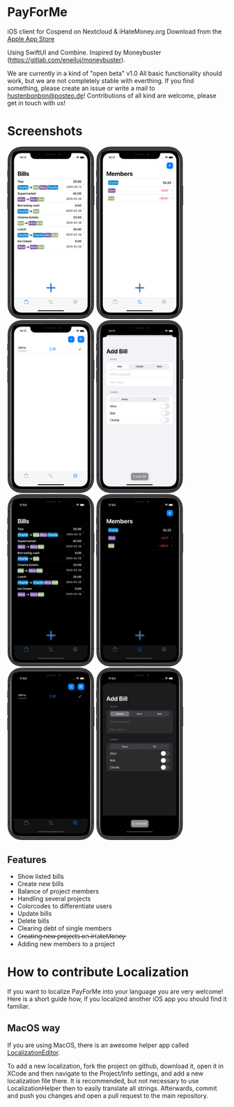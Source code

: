 # PayForMe
iOS client for Cospend on Nextcloud & iHateMoney.org
Download from the [Apple App Store](https://apps.apple.com/us/app/payforme/id1500428306?l=de&ls=1)

Using SwiftUI and Combine.
Inspired by Moneybuster (https://gitlab.com/eneiluj/moneybuster).

We are currently in a kind of "open beta" v1.0 All basic functionality should work, but we are not completely stable with everthing. If you find something, please create an issue or write a mail to hustenbonbon@posteo.de!
Contributions of all kind are welcome, please get in touch with us!

# Screenshots

<img src="/screenshots/lightmode/en-US/iPhone%2011-Bill%20List_framed.png?raw=true" width="200"/> <img src="/screenshots/lightmode/en-US/iPhone%2011-Balance%20List_framed.png?raw=true" width="200"/> <img src="/screenshots/lightmode/en-US/iPhone%2011-Known%20Projects_framed.png?raw=true" width="200"/> <img src="/screenshots/lightmode/en-US/iPhone%2011-Add%20Bill_framed.png?raw=true" width="200"/>
<img src="/screenshots/darkmode/en-US/iPhone%2011-Bill%20List_framed.png?raw=true" width="200"/> <img src="/screenshots/darkmode/en-US/iPhone%2011-Balance%20List_framed.png?raw=true" width="200"/> <img src="/screenshots/darkmode/en-US/iPhone%2011-Known%20Projects_framed.png?raw=true" width="200"/> <img src="/screenshots/darkmode/en-US/iPhone%2011-Add%20Bill_framed.png?raw=true" width="200"/>

## Features
* Show listed bills
* Create new bills
* Balance of project members
* Handling several projects
* Colorcodes to differentiate users
* Update bills
* Delete bills
* Clearing debt of single members
* C̵r̵e̵a̵t̵i̵n̵g̵ ̵n̵e̵w̵ ̵p̵r̵o̵j̵e̵c̵t̵s̵ ̵o̵n̵ ̵i̵H̵a̵t̵e̵M̵o̵n̵e̵y̵
* Adding new members to a project


# How to contribute Localization

If you want to localize PayForMe into your language you are very welcome! Here is a short guide how, if you localized another iOS app you should find it familiar.

## MacOS way

If you are using MacOS, there is an awesome helper app called [LocalizationEditor](https://github.com/igorkulman/iOSLocalizationEditor).

To add a new localization, fork the project on github, download it, open it in XCode and then navigate to the Project/Info settings, and add a new localization file there. It is recommended, but not necessary to use LocalizationHelper then to easily translate all strings. Afterwards, commit and push you changes and open a pull request to the main repository.

